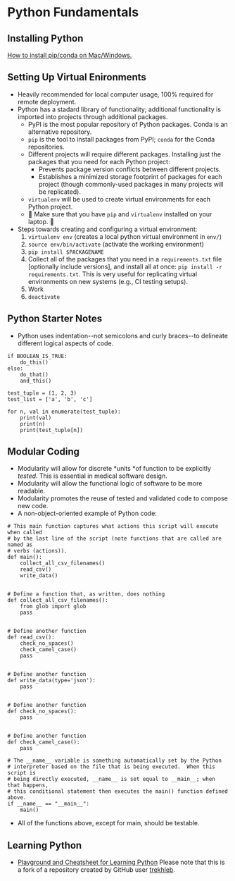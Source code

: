 # Python Fundamentals

## Installing Python

[How to install pip/conda on Mac/Windows.](pip-and-conda-install.md)

## Setting Up Virtual Enironments
* Heavily recommended for local computer usage, 100% required for remote
  deployment.
* Python has a stadard library of functionality; additional functionality is
  imported into projects through additional packages.
  + PyPI is the most popular repository of Python packages.  Conda is an
    alternative repository.
  + `pip` is the tool to install packages from PyPI; `conda` for the Conda
    repositories.
  + Different projects will require different packages.  Installing just the
    packages that you need for each Python project:
    - Prevents package version conflicts between different projects.
    - Establishes a minimized storage footprint of packages for each project
      (though commonly-used packages in many projects will be replicated).
  + `virtualenv` will be used to create virtual environments for each Python project.
  + :eyes: Make sure that you have `pip` and `virtualenv` installed on your laptop. :eyes:
* Steps towards creating and configuring a virtual environment:
  1. `virtualenv env` (creates a local python virtual environment in `env/`)
  1. `source env/bin/activate` (activate the working environment)
  1. `pip install $PACKAGENAME`
  1. Collect all of the packages that you need in a `requirements.txt` file
     [optionally include versions], and install all at once: `pip install -r
     requirements.txt`.  This is very useful for replicating virtual
     environments on new systems (e.g., CI testing setups).
  1. Work
  1. `deactivate`

## Python Starter Notes
* Python uses indentation--not semicolons and curly braces--to delineate
  different logical aspects of code.
```
if BOOLEAN_IS_TRUE:
    do_this()
else:
    do_that()
    and_this()

test_tuple = (1, 2, 3)
test_list = ['a', 'b', 'c']

for n, val in enumerate(test_tuple):
    print(val)
    print(n)
    print(test_tuple[n])

```

## Modular Coding
* Modularity will allow for discrete *units *of function to be explicitly *tested*.  This is essential in medical software design.
* Modularity will allow the functional logic of software to be more readable.
* Modularity promotes the reuse of tested and validated code to compose new
  code.
* A non-object-oriented example of Python code:
```
# This main function captures what actions this script will execute when called
# by the last line of the script (note functions that are called are named as
# verbs (actions)).
def main():
    collect_all_csv_filenames()
    read_csv()
    write_data()


# Define a function that, as written, does nothing
def collect_all_csv_filenames():
    from glob import glob
    pass


# Define another function
def read_csv():
    check_no_spaces()
    check_camel_case()
    pass


# Define another function
def write_data(type='json'):
    pass


# Define another function
def check_no_spaces():
    pass


# Define another function
def check_camel_case():
    pass
    
# The __name__ variable is something automatically set by the Python
# interpreter based on the file that is being executed.  When this script is
# being directly executed, __name__ is set equal to __main__; when that happens,
# this conditional statement then executes the main() function defined above.
if __name__ == "__main__":
    main()
```
* All of the functions above, except for main, should be testable.

## Learning Python
* [Playground and Cheatsheet for Learning Python](https://github.com/mlp6/learn-python)  Please note that this is a fork of a repository created by GitHub user [trekhleb](https://github.com/trekhleb).
